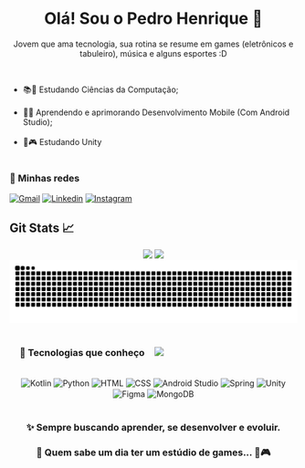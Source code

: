 <h1 align="center">Olá! Sou o Pedro Henrique 🚀</h1>

<p align="center">
    Jovem que ama tecnologia, sua rotina se resume em games (eletrônicos e tabuleiro), música e alguns esportes :D 
</p><br>

- 📚📖 Estudando Ciências da Computação; <br><br>
- 🚀💙 Aprendendo e aprimorando Desenvolvimento Mobile (Com Android Studio); <br><br>
- 🌱🎮 Estudando Unity

#

<h3>🚀 Minhas redes</h3>

[![Gmail](https://img.shields.io/badge/Gmail-D14836?style=for-the-badge&logo=gmail&logoColor=white)](mailto:ppedrouh@gmail.com)
[![Linkedin](https://img.shields.io/badge/linkedin-%230077B5.svg?style=for-the-badge&logo=linkedin&logoColor=white)](https://www.linkedin.com/in/pedro-henrique-ol)
[![Instagram](https://img.shields.io/badge/Instagram-%23E4405F.svg?style=for-the-badge&logo=Instagram&logoColor=white)](https://www.instagram.com/pedruouh/)

## Git Stats 📈

<div align="center">
  <img height="180em" src="https://github-readme-stats.vercel.app/api?username=Pedr0uh&show_icons=true&theme=dark"/>
  <img height="180em" src="https://github-readme-stats.vercel.app/api/top-langs/?username=Pedr0uh&layout=compact&theme=dark"/>
</div>

<picture align="center">
  <source media="(prefers-color-scheme: dark)" srcset="https://raw.githubusercontent.com/Pedr0uh/Pedr0uh/output/github-contribution-grid-snake-dark.svg">
  <source media="(prefers-color-scheme: light)" srcset="https://raw.githubusercontent.com/Pedr0uh/Pedr0uh/output/github-contribution-grid-snake.svg">
  <img alt="github contribution grid snake animation" src="https://raw.githubusercontent.com/Pedr0uh/Pedr0uh/output/github-contribution-grid-snake.svg">
</picture>

#
<div align="center">
    <img align="right" src="src/gif.gif" width="250">
    <h3>🚀 Tecnologias que conheço</h3>
    <div style="display: inline_block" align="center"><br>
        <img width="40" align="center" alt="Kotlin" src="https://raw.githubusercontent.com/marwin1991/profile-technology-icons/refs/heads/main/icons/kotlin.png"/>
        <img width="50" align="center" alt="Python" src="https://raw.githubusercontent.com/marwin1991/profile-technology-icons/refs/heads/main/icons/python.png"/>
        <img width="50" align="center" alt="HTML" src="https://raw.githubusercontent.com/marwin1991/profile-technology-icons/refs/heads/main/icons/html.png"/>
        <img width="50" align="center" alt="CSS" src="https://raw.githubusercontent.com/marwin1991/profile-technology-icons/refs/heads/main/icons/css.png"/>
        <img width="50" align="center" alt="Android Studio" src="https://raw.githubusercontent.com/marwin1991/profile-technology-icons/refs/heads/main/icons/android_studio.png"/>
        <img width="50" align="center" alt="Spring" src="https://raw.githubusercontent.com/marwin1991/profile-technology-icons/refs/heads/main/icons/spring.png"/>
        <img width="50" align="center" alt="Unity" src="https://raw.githubusercontent.com/marwin1991/profile-technology-icons/refs/heads/main/icons/unity.png"/>
        <img width="50" align="center" alt="Figma" src="https://raw.githubusercontent.com/marwin1991/profile-technology-icons/refs/heads/main/icons/figma.png"/>
        <img width="50" align="center" alt="MongoDB" src="https://raw.githubusercontent.com/marwin1991/profile-technology-icons/refs/heads/main/icons/mongodb.png"/>
    </div>
    <br>
    <h3>✨ Sempre buscando aprender, se desenvolver e evoluir.</h3>
    <h3>🎯 Quem sabe um dia ter um estúdio de games... 💙🎮</h3>
</div>
